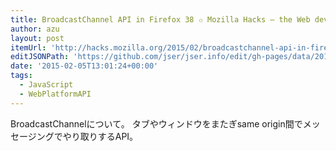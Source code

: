 ```yaml
---
title: BroadcastChannel API in Firefox 38 ✩ Mozilla Hacks – the Web developer blog
author: azu
layout: post
itemUrl: 'http://hacks.mozilla.org/2015/02/broadcastchannel-api-in-firefox-38/'
editJSONPath: 'https://github.com/jser/jser.info/edit/gh-pages/data/2015/02/index.json'
date: '2015-02-05T13:01:24+00:00'
tags:
  - JavaScript
  - WebPlatformAPI
---
```

BroadcastChannelについて。
タブやウィンドウをまたぎsame origin間でメッセージングでやり取りするAPI。
